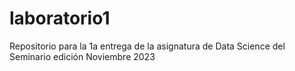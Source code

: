 # laboratorio1

Repositorio para la 1a entrega de la asignatura de Data Science del Seminario edición Noviembre 2023
